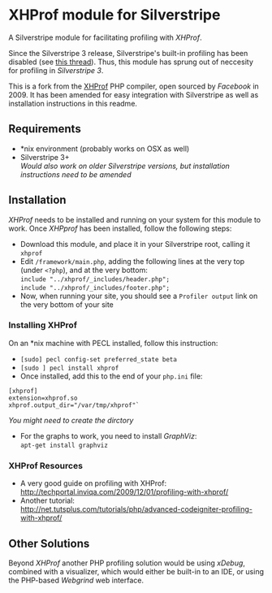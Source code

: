 # XHProf module for Silverstripe

A Silverstripe module for facilitating profiling with _XHProf_.

Since the Silverstripe 3 release, Silverstripe's built-in profiling has been disabled (see [this thread](https://github.com/silverstripe/sapphire/pull/618)). Thus, this module has sprung out of neccesity for profiling in _Silverstripe 3_.

This is a fork from the [XHProf](https://github.com/facebook/xhprof) PHP compiler, open sourced by _Facebook_ in 2009. It has been amended for easy integration with Silverstripe as well as installation instructions in this readme.

## Requirements
- *nix environment (probably works on OSX as well)
- Silverstripe 3+    
_Would also work on older Silverstripe versions, but installation instructions need to be amended_

## Installation

_XHProf_ needs to be installed and running on your system for this module to work. Once _XHPprof_ has been installed, follow the following steps:

- Download this module, and place it in your Silverstripe root, calling it `xhprof`
- Edit `/framework/main.php`, adding the following lines at the very top (under `<?php`), and at the very bottom:    
`include "../xhprof/_includes/header.php";`    
`include "../xhprof/_includes/footer.php";`
- Now, when running your site, you should see a `Profiler output` link on the very bottom of your site

### Installing XHProf

On an *nix machine with PECL installed, follow this instruction:

- `[sudo] pecl config-set preferred_state beta`
- `[sudo ] pecl install xhprof`
- Once installed, add this to the end of your `php.ini` file:    

```
[xhprof]
extension=xhprof.so
xhprof.output_dir="/var/tmp/xhprof"`
```
_You might need to create the dirctory_

- For the graphs to work, you need to install _GraphViz_:    
`apt-get install graphviz`

### XHProf Resources

* A very good guide on profiling with XHProf:    
<http://techportal.inviqa.com/2009/12/01/profiling-with-xhprof/>
* Another tutorial:    
<http://net.tutsplus.com/tutorials/php/advanced-codeigniter-profiling-with-xhprof/>


## Other Solutions

Beyond _XHProf_ another PHP profiling solution would be using _xDebug_, combined with a visualizer, which would either be built-in to an IDE, or using the PHP-based _Webgrind_ web interface.





